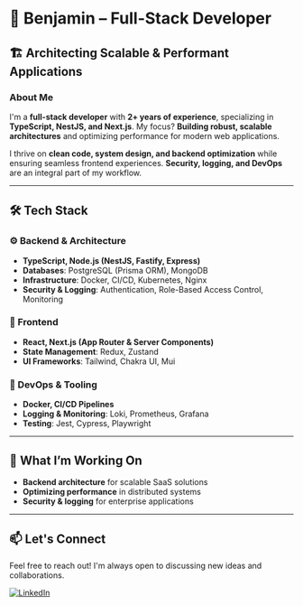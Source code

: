 # 🚀 Benjamin – Full-Stack Developer

## 🏗️ Architecting Scalable & Performant Applications

### About Me

I'm a **full-stack developer** with **2+ years of experience**, specializing in **TypeScript, NestJS, and Next.js**. My focus? **Building robust, scalable architectures** and optimizing performance for modern web applications.

I thrive on **clean code, system design, and backend optimization** while ensuring seamless frontend experiences. **Security, logging, and DevOps** are an integral part of my workflow.

---

## 🛠️ Tech Stack

### ⚙️ Backend & Architecture

- **TypeScript, Node.js (NestJS, Fastify, Express)**
- **Databases**: PostgreSQL (Prisma ORM), MongoDB
- **Infrastructure**: Docker, CI/CD, Kubernetes, Nginx
- **Security & Logging**: Authentication, Role-Based Access Control, Monitoring

### 🎨 Frontend

- **React, Next.js (App Router & Server Components)**
- **State Management**: Redux, Zustand
- **UI Frameworks**: Tailwind, Chakra UI, Mui

### 📡 DevOps & Tooling

- **Docker, CI/CD Pipelines**
- **Logging & Monitoring**: Loki, Prometheus, Grafana
- **Testing**: Jest, Cypress, Playwright

---

## 🚀 What I’m Working On

- **Backend architecture** for scalable SaaS solutions
- **Optimizing performance** in distributed systems
- **Security & logging** for enterprise applications

---

## 📫 Let's Connect

Feel free to reach out! I'm always open to discussing new ideas and collaborations.

[![LinkedIn](https://img.shields.io/badge/LinkedIn-Connect-blue?style=flat&logo=linkedin)](https://www.linkedin.com/in/benjamin-charles-b99069234/)
